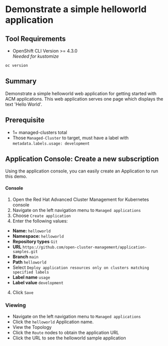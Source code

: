 # Demonstrate a simple helloworld application
## Tool Requirements
- OpenShift CLI Version >= 4.3.0<br>_Needed for kustomize_
```bash
oc version
```

## Summary
Demonstrate a simple helloworld web application for getting started with ACM applications. This web application serves one page which displays the text 'Hello World'.

## Prerequisite
- 1+ managed-clusters total
- Those `Managed-Cluster` to target, must have a label with `metadata.labels.usage: development`

## Application Console: Create a new subscription
Using the application console, you can easily create an Application to run this demo.

#### Console
1. Open the Red Hat Advanced Cluster Management for Kubernetes console
1. Navigate on the left navigation menu to `Managed applications`
2. Choose `Create application`
3. Enter the following values:
  * **Name:** `helloworld`
  * **Namespace:** `helloworld`
  * **Repository types** `Git`
  * **URL** `https://github.com/open-cluster-management/application-samples.git`
  * **Branch** `main`
  * **Path** `helloworld`
  * Select `Deploy application resources only on clusters matching specified labels`
  * **Label name** `usage`
  * **Label value** `development`
4. Click `Save`

### Viewing
- Navigate on the left navigation menu to `Managed applications`
- Click the `helloworld` Application name.
- View the Topology
- Click the `Route` nodes to obtain the application URL
- Click the URL to see the helloworld sample application

